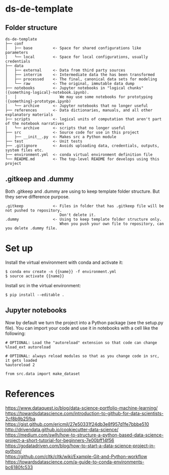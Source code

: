 # ds-de-template

## Folder structure
```
ds-de-template
├── conf
│   ├── base         <- Space for shared configurations like parameters
│   └── local        <- Space for local configurations, usually credentials
├── data
│   ├── external     <- Data from third party sources
│   ├── interrim     <- Intermediate data the has been transformed
│   ├── processed    <- The final, canonical data sets for modeling
│   └── raw          <- The original, immutable data dump
├── notebooks        <- Jupyter notebooks in "logical chunks" ({something-logical}-notebook.ipynb).
│   │                   We may use some notebooks for prototyping ({something}-prototype.ipynb)
│   └── archive      <- Jupyter notebooks that no longer useful
├── references       <- Data dictionaries, manuals, and all other explanatory materials
├── scripts          <- logical units of computation that aren't part of the notebook narratives
│   └── archive      <- scripts that no longer useful
├── src              <- Source code for use in this project
│   ├── __init__.py  <- Makes src a Python module
├── test             <- Unit tests
├── .gitignore       <- Avoids uploading data, credentials, outputs, system files etc.
├── environment.yml  <- conda virtual environment definition file
└── README.md        <- The top-level README for develops using this project
```

## .gitkeep and .dummy
Both .gitkeep and .dummy are using to keep template folder structure. But they serve difference purpose.
```
.gitkeep             <- Files in folder that has .gitkeep file will be not pushed to repository.
                        Don't delete it.
.dummy               <- Using to keep template folder structure only.
                        When you push your own file to repository, can you delete .dummy file. 
```
# Set up
Install the virtual environment with conda and activate it:
```
$ conda env create -n {{name}} -f environment.yml
$ source activate {{name}} 
```
Install src in the virtual environment:
```
$ pip install --editable .
```

## Jupyter notebooks
Now by default we turn the project into a Python package (see the setup.py file). You can import your code and use it in notebooks with a cell like the following:

```
# OPTIONAL: Load the "autoreload" extension so that code can change
%load_ext autoreload

# OPTIONAL: always reload modules so that as you change code in src, it gets loaded
%autoreload 2

from src.data import make_dataset
```





# References
https://www.dataquest.io/blog/data-science-portfolio-machine-learning/<br />
https://towardsdatascience.com/introduction-to-github-for-data-scientists-2cf8b9b25fba<br />
https://gist.github.com/ericmjl/27e50331f24db3e8f957d1fe7bbbe510<br />
http://drivendata.github.io/cookiecutter-data-science/<br />
https://medium.com/swlh/how-to-structure-a-python-based-data-science-project-a-short-tutorial-for-beginners-7e00bff14f56<br />
https://godatadriven.com/blog/how-to-start-a-data-science-project-in-python/<br />
https://github.com/cltk/cltk/wiki/Example-Git-and-Python-workflow<br />
https://towardsdatascience.com/a-guide-to-conda-environments-bc6180fc533